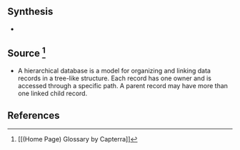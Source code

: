 ## Synthesis
- 
## Source [^1]
- A hierarchical database is a model for organizing and linking data records in a tree-like structure. Each record has one owner and is accessed through a specific path. A parent record may have more than one linked child record.
## References

[^1]: [[(Home Page) Glossary by Capterra]]